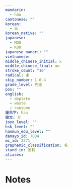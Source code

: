 ```yaml
---
mandarin:
  - hào
cantonese: ""
korean:
  - 모
korean_native: ""
japanese:
  - MOU
  - KOU
japanese_nanori: ""
vietnamese:
middle_chinese_initial: x
middle_chinese_final: ɑu
stroke_count: "10"
radical: 耒
skip_number: 1-6-4
grade_level: 先進
pos: ""
english:
  - deplete
  - waste
  - consume
羅馬字: hau
韓文: 핫
joyo_level: ""
hsk_level: ""
hanmun_edu_level: ""
danayo_id: 7084
mc_id: 2271
graphemic_classification: 毛
stand_in: 消耗
aliases:
---
```


# Notes
